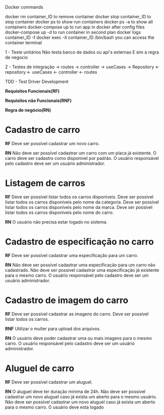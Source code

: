 Docker commands

docker rm container_ID to remove container
docker stop container_ID to stop container
docker ps to show run containers 
docker ps -a to show all containers
docker-compose up to run app in docker after config files
docker-compose up -d to run container in second plan
docker logs container_ID -f
docker exec -it container_ID /bin/bash you can access the container terminal 


1 - Teste unitários 
Não testa banco de dados ou api's externas 
E sim a regra de negocio

2 - Testes de integração
-> routes -> controller -> useCases -> Repository
<- repository <- useCases <- controller <- routes

TDD - Test Driver Development 

**Requisitos Funcionais(RF)**

**Requisitos não Funcionais(RNF)**

**Regra de negócio(RN)**

# Cadastro de carro

**RF**
Deve ser possível cadastrar um novo carro.

**RN**
Não deve ser possível cadastrar um carro com um placa já existente.
O carro deve ser cadastro como disponível por padrão.
O usuário responsável pelo cadastro deve ser um usuário administrador.

# Listagem de carros

**RF**
Deve ser possível listar todos os carros disponíveis.
Deve ser possível listar todos os carros disponíveis pelo nome da categoria.
Deve ser possível listar todos os carros disponíveis pelo nome da marca.
Deve ser possível listar todos os carros disponíveis pelo nome do carro.

**RN**
O usuário não precisa estar logado no sistema.

# Cadastro de especificação no carro

**RF**
Deve ser possível cadastrar uma especificação para um carro.

**RN**
Não deve ser possível cadastrar uma especificação para um carro não cadastrado.
Não deve ser possível cadastrar uma especificação já existente para o mesmo carro.
O usuário responsável pelo cadastro deve ser um usuário administrador.

# Cadastro de imagem do carro

**RF**
Deve ser possível cadastrar as imagens do carro.
Deve ser possível listar todos os carros.

**RNF**
Utilizar o multer para upload dos arquivos.

**RN**
O usuário deve poder cadastrar uma ou mais imagens para o mesmo carro.
O usuário responsável pelo cadastro deve ser um usuário administrador.

# Aluguel de carro

**RF**
Deve ser possível cadastrar um aluguel.

**RN**
O aluguel deve ter duração minima de 24h.
Não deve ser possível cadastrar um novo aluguel caso já exista um aberto para o mesmo usuário.
Não deve ser possível cadastrar um novo aluguel caso já exista um aberto para o mesmo carro.
O usuário deve esta logado